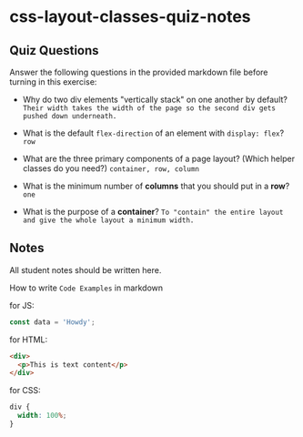 # css-layout-classes-quiz-notes

## Quiz Questions

Answer the following questions in the provided markdown file before turning in this exercise:

- Why do two div elements "vertically stack" on one another by default?
  `Their width takes the width of the page so the second div gets pushed down underneath.`

- What is the default `flex-direction` of an element with `display: flex`?
  `row`

- What are the three primary components of a page layout? (Which helper classes do you need?)
  `container, row, column`

- What is the minimum number of **columns** that you should put in a **row**?
  `one`

- What is the purpose of a **container**?
  `To "contain" the entire layout and give the whole layout a minimum width.`

## Notes

All student notes should be written here.

How to write `Code Examples` in markdown

for JS:

```javascript
const data = 'Howdy';
```

for HTML:

```html
<div>
  <p>This is text content</p>
</div>
```

for CSS:

```css
div {
  width: 100%;
}
```

